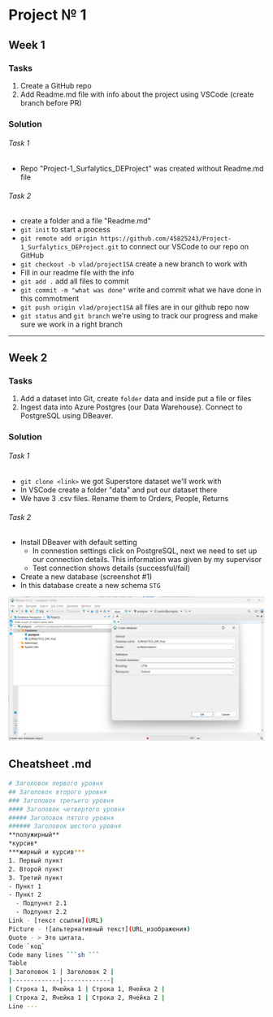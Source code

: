 # Project № 1

## Week 1

### Tasks
1. Create a GitHub repo
2. Add Readme.md file with info about the project using VSCode (create branch before PR)

### Solution
###### Task 1 
- Repo "Project-1_Surfalytics_DEProject" was created without Readme.md file
###### Task 2
- create a folder and a file "Readme.md"
- `git init` to start a process
- `git remote add origin https://github.com/45825243/Project-1_Surfalytics_DEProject.git` to connect our VSCode to our repo on GitHub
- `git checkout -b vlad/project1SA` create a new branch to work with
- Fill in our readme file with the info
- `git add .` add all files to commit
- `git commit -m "what was done"` write and commit what we have done in this commotment
- `git push origin vlad/project1SA` all files are in our github repo now
- `git status` and `git branch` we're using to track our progress and make sure we work in a right branch
---
## Week 2

### Tasks
1. Add a dataset into Git, create `folder` data and inside put a file or files
2. Ingest data into Azure Postgres (our Data Warehouse). Connect to PostgreSQL using DBeaver.

### Solution
###### Task 1
- `git clone <link>` we got Superstore dataset we'll work with
- In VSCode create a folder "data" and put our dataset there
- We have 3 .csv files. Rename them to Orders, People, Returns
###### Task 2
- Install DBeaver with default setting
  - In connestion settings click on PostgreSQL, next we need to set up our connection details. This information was given by my supervisor
  - Test connection shows details (successful/fail)
- Create a new database (screenshot #1)
- In this database create a new schema `STG`

![Creating a new database in DBeaver](images\DBeaver_new_database.jpg)








## Cheatsheet .md
```sh
# Заголовок первого уровня
## Заголовок второго уровня
### Заголовок третьего уровня
#### Заголовок четвертого уровня
##### Заголовок пятого уровня
###### Заголовок шестого уровня
**полужирный**
*курсив*
***жирный и курсив***
1. Первый пункт
2. Второй пункт
3. Третий пункт
- Пункт 1
- Пункт 2
  - Подпункт 2.1
  - Подпункт 2.2
Link - [текст ссылки](URL)
Picture - ![альтернативный текст](URL_изображения)
Quote - > Это цитата.
Code `код`
Code many lines ```sh ``` 
Table 
| Заголовок 1 | Заголовок 2 |
|-------------|-------------|
| Строка 1, Ячейка 1 | Строка 1, Ячейка 2 |
| Строка 2, Ячейка 1 | Строка 2, Ячейка 2 |
Line ---

```









